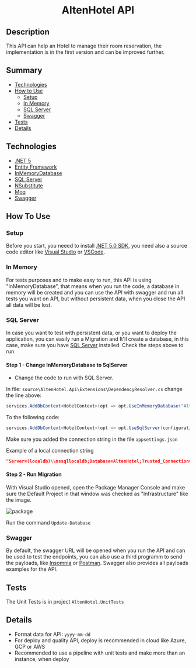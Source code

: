 <h1 align="center">AltenHotel API</h1>

## Description
<p align="left">This API can help an Hotel to manage their room reservation, the implementation is in the first version and can be improved further.</p>

## Summary
 * [Technologies](#technologies)
 * [How to Use](#how-to-use)
    * [Setup](#setup)
    * [In Memory](#in-memory)
    * [SQL Server](#sql-server)
    * [Swagger](#swagger)
 * [Tests](#tests)
 * [Details](#details)

## Technologies

- [.NET 5](https://dotnet.microsoft.com/download/dotnet/5.0)
- [Entity Framework](https://docs.microsoft.com/en-us/ef/)
- [InMemoryDatabase](https://docs.microsoft.com/en-us/ef/core/providers/in-memory/)
- [SQL Server](https://www.microsoft.com/en-us/sql-server/sql-server-downloads)
- [NSubstitute](https://nsubstitute.github.io/)
- [Moq](https://github.com/Moq/moq4/wiki/Quickstart)
- [Swagger](https://swagger.io/)

## How To Use

### Setup

Before you start, you neeed to install [.NET 5.0 SDK](https://dotnet.microsoft.com/download/dotnet/5.0), you need also a source code editor like [Visual Studio](https://visualstudio.microsoft.com/pt-br/downloads/) or [VSCode](https://code.visualstudio.com/).

### In Memory

For tests purposes and to make easy to run, this API is using "InMemoryDatabase", that means when you run the code, a database in memory will be created and you can use the API with swagger and run all tests you want on API, but without persistent data, when you close the API  all data will be lost.

### SQL Server

In case you want to test with persistent data, or you want to deploy the application, you can easily run a Migration and It'll create a database, in this case, make sure you have [SQL Server](https://www.microsoft.com/en-us/sql-server/sql-server-downloads) installed. Check the steps above to run

#### Step 1 - Change InMemoryDatabase to SqlServer
  
  * Change the code to run with SQL Server.
  
  In file: `source\AltenHotel.Api\Extensions\DependencyResolver.cs` change the line above:
  
  ```c#
  services.AddDbContext<HotelContext>(opt => opt.UseInMemoryDatabase("AltenHotel"));
  ```
  
  To the following code:
  
  ```c#
  services.AddDbContext<HotelContext>(opt => opt.UseSqlServer(configuration.GetConnectionString("DefaultConnection")));
  ```
  
  Make sure you added the connection string in the file `appsettings.json`
  
  Example of a local connection string
  
  ```json
  "Server=(localdb)\\mssqllocaldb;Database=AltenHotel;Trusted_Connection=True;MultipleActiveResultSets=true"
  ```
  
#### Step 2 - Run Migration

  With Visual Studio opened, open the Package Manager Console and make sure the Default Project in that window was checked as "Infrastructure" like the image.
  
  ![package](https://user-images.githubusercontent.com/26381060/132993693-a8a1996f-094e-4a88-9dd0-b361a2149517.png)
  
  Run the command  `Update-Database`
  
### Swagger
   
   By default, the swagger URL will be opened when you run the API and can be used to test the endpoints, you can also use a third programm to send the payloads, like [Insomnia](https://insomnia.rest/download) or [Postman](https://www.postman.com/downloads/). Swagger also provides all payloads examples for the API.
   
## Tests
   The Unit Tests is in project `AltenHotel.UnitTests`
   
## Details
   
   * Format data for API: `yyyy-mm-dd`
   * For deploy and quality API, deploy is recommended in cloud like Azure, GCP or AWS
   * Recommended to use a pipeline with unit tests and make more than an instance, when deploy 
